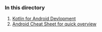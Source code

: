 ### In this directory

 1. [Kotlin for Android Devlopment](Kotlin.md)
 2. [Android Cheat Sheet for quick overview](Android.md)